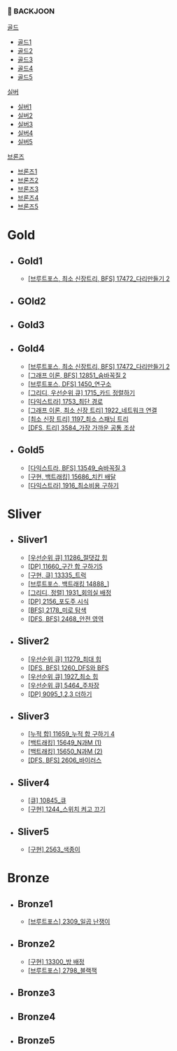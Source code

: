   ### 📌 BACKJOON



[골드](#gold)
- [골드1](#gold1)
- [골드2](#gold2)
- [골드3](#gold3)
- [골드4](#gold4)
- [골드5](#gold5)

[실버](#sliver)
- [실버1](#sliver1)
- [실버2](#sliver2)
- [실버3](#sliver3)
- [실버4](#sliver4)
- [실버5](#sliver5)

[브론즈](#bronze)
- [브론즈1](#bronze1)
- [브론즈2](#bronze2)
- [브론즈3](#bronze3)
- [브론즈4](#bronze4)
- [브론즈5](#bronze5)

# Gold
 * ## Gold1
    * [[브루트포스, 최소 신장트리, BFS] 17472_다리만들기 2](https://github.com/Mins00oo/Algorithm_JAVA/blob/main/BACKJOON/GOLD/G1_17472.java)
  
 * ## GOld2
 * ## Gold3
 * ## Gold4
    * [[브루트포스, 최소 신장트리, BFS] 17472_다리만들기 2](https://github.com/Mins00oo/Algorithm_JAVA/blob/main/BACKJOON/GOLD/G1_17472.java)
    * [[그래프 이론, BFS] 12851_숨바꼭질 2](https://github.com/Mins00oo/Algorithm_JAVA/blob/main/BACKJOON/GOLD/G4_12851_%EC%88%A8%EB%B0%94%EA%BC%AD%EC%A7%882.java)
    * [[브루트포스, DFS] 1450_연구소](https://github.com/Mins00oo/Algorithm_JAVA/blob/main/BACKJOON/GOLD/G4_14502.java)
    * [[그리디, 우선순위 큐] 1715_카드 정렬하기](https://github.com/Mins00oo/Algorithm_JAVA/blob/main/BACKJOON/GOLD/G4_1715.java)
    * [[다익스트라] 1753_최단 경로](https://github.com/Mins00oo/Algorithm_JAVA/blob/main/BACKJOON/GOLD/G4_1753_%EC%B5%9C%EB%8B%A8%EA%B2%BD%EB%A1%9C.java)
    * [[그래프 이론, 최소 신장 트리] 1922_네트워크 연결](https://github.com/Mins00oo/Algorithm_JAVA/blob/main/BACKJOON/GOLD/G4_1922.java)
    * [[최소 신장 트리] 1197_최소 스패닝 트리](https://github.com/Mins00oo/Algorithm_JAVA/blob/main/BACKJOON/GOLD/G4_1197_%EC%B5%9C%EC%86%8C%EC%8A%A4%ED%8C%A8%EB%8B%9D%ED%8A%B8%EB%A6%AC.java)
    * [[DFS, 트리] 3584_가장 가까운 공통 조상](https://github.com/Mins00oo/Algorithm_JAVA/blob/main/BACKJOON/GOLD/G4_3584_%EA%B0%80%EC%9E%A5%EA%B0%80%EA%B9%8C%EC%9A%B4%EA%B3%B5%ED%86%B5%EC%A1%B0%EC%83%81.java)
  
 * ## Gold5
    * [[다익스트라, BFS] 13549_숨바꼭질 3](https://github.com/Mins00oo/Algorithm_JAVA/blob/main/BACKJOON/GOLD/G5_13549_%EC%88%A8%EB%B0%94%EA%BC%AD%EC%A7%883.java)
    * [[구현, 백트래킹] 15686_치킨 배달](https://github.com/Mins00oo/Algorithm_JAVA/blob/main/BACKJOON/GOLD/G5_15686.java)
    * [[다익스트라] 1916_최소비용 구하기](https://github.com/Mins00oo/Algorithm_JAVA/blob/main/BACKJOON/GOLD/G5_1916_2.java)

# Sliver
 * ## Sliver1
   * [[우선순위 큐] 11286_절댓값 힙](https://github.com/Mins00oo/Algorithm_JAVA/blob/main/BACKJOON/Sliver/S1_11286.java)
   * [[DP] 11660_구간 합 구하기5](https://github.com/Mins00oo/Algorithm_JAVA/blob/main/BACKJOON/Sliver/S1_11660_%EA%B5%AC%EA%B0%84%ED%95%A9%EA%B5%AC%ED%95%98%EA%B8%B05_%EA%B0%9C%EC%84%A0%EB%90%9C%EC%BD%94%EB%93%9C.java)
   * [[구현, 큐] 13335_트럭](https://github.com/Mins00oo/Algorithm_JAVA/blob/main/BACKJOON/Sliver/S1_13335.java)
   * [[브루트포스, 백트래킹 14888_]](https://github.com/Mins00oo/Algorithm_JAVA/blob/main/BACKJOON/Sliver/S1_14888_%EC%97%B0%EC%82%B0%EC%9E%90%EB%81%BC%EC%9B%8C%EB%84%A3%EA%B8%B0.java)
   * [[그리디, 정렬] 1931_회의실 배정](https://github.com/Mins00oo/Algorithm_JAVA/blob/main/BACKJOON/Sliver/S1_1931.java)
   * [[DP] 2156_포도주 시식](https://github.com/Mins00oo/Algorithm_JAVA/blob/main/BACKJOON/Sliver/S1_2156.java)
   * [[BFS] 2178_미로 탐색](https://github.com/Mins00oo/Algorithm_JAVA/blob/main/BACKJOON/Sliver/S1_2178.java)
   * [[DFS, BFS] 2468_안전 영역](https://github.com/Mins00oo/Algorithm_JAVA/blob/main/BACKJOON/Sliver/S1_2468.java)
     
 * ## Sliver2
   * [[우선순위 큐] 11279_최대 힙](https://github.com/Mins00oo/Algorithm_JAVA/blob/main/BACKJOON/Sliver/S2_11279.java)
   * [[DFS, BFS] 1260_DFS와 BFS](https://github.com/Mins00oo/Algorithm_JAVA/blob/main/BACKJOON/Sliver/S2_1260.java)
   * [[우선순위 큐] 1927_최소 힙](https://github.com/Mins00oo/Algorithm_JAVA/blob/main/BACKJOON/Sliver/S2_1927.java)
   * [[우선순위 큐] 5464_주차장](https://github.com/Mins00oo/Algorithm_JAVA/blob/main/BACKJOON/Sliver/S2_5464.java)
   * [[DP] 9095_1,2,3 더하기](https://github.com/Mins00oo/Algorithm_JAVA/blob/main/BACKJOON/Sliver/S2_9095.java)
     
 * ## Sliver3
   * [[누적 합] 11659_누적 합 구하기 4](https://github.com/Mins00oo/Algorithm_JAVA/blob/main/BACKJOON/Sliver/S3_11659_%EA%B5%AC%EA%B0%84%ED%95%A9%EA%B5%AC%ED%95%98%EA%B8%B04.java)
   * [[백트래킹] 15649_N과M (1)](https://github.com/Mins00oo/Algorithm_JAVA/blob/main/BACKJOON/Sliver/S3_15649_n%EA%B3%BCm.java)
   * [[백트래킹] 15650_N과M (2)](https://github.com/Mins00oo/Algorithm_JAVA/blob/main/BACKJOON/Sliver/S3_15650_N%EA%B3%BCM2.java)
   * [[DFS, BFS] 2606_바이러스](https://github.com/Mins00oo/Algorithm_JAVA/blob/main/BACKJOON/Sliver/S3_2606.java)

 * ## Sliver4
   * [[큐] 10845_큐](https://github.com/Mins00oo/Algorithm_JAVA/blob/main/BACKJOON/Sliver/S4_10845.java)
   * [[구현] 1244_스위치 켜고 끄기](https://github.com/Mins00oo/Algorithm_JAVA/blob/main/BACKJOON/Sliver/S4_1244_%EC%8A%A4%EC%9C%84%EC%B9%98%EC%BC%9C%EA%B3%A0%EB%81%84%EA%B8%B0.java)

 * ## Sliver5
   * [[구현] 2563_색종이](https://github.com/Mins00oo/Algorithm_JAVA/blob/main/BACKJOON/Sliver/S5_2563_%EC%83%89%EC%A2%85%EC%9D%B4.java)


# Bronze
 * ## Bronze1
   * [[브루트포스] 2309_일곱 난쟁이](https://github.com/Mins00oo/Algorithm_JAVA/blob/main/BACKJOON/Bronze/B1_2309.java)

 * ## Bronze2
   * [[구현] 13300_방 배정](https://github.com/Mins00oo/Algorithm_JAVA/blob/main/BACKJOON/Bronze/B2_13300.java)
   * [[브루트포스] 2798_블랙잭](https://github.com/Mins00oo/Algorithm_JAVA/blob/main/BACKJOON/Bronze/B2_2798_%EB%B8%94%EB%9E%99%EC%9E%AD.java)

 * ## Bronze3

 * ## Bronze4

 * ## Bronze5

